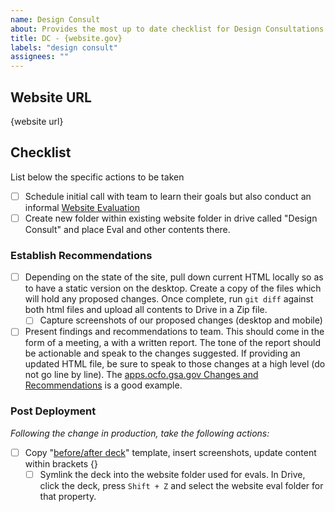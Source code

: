 ```yaml
---
name: Design Consult
about: Provides the most up to date checklist for Design Consultations
title: DC - {website.gov}
labels: "design consult"
assignees: ""
---
```


## Website URL

{website url}

## Checklist

List below the specific actions to be taken

- [ ] Schedule initial call with team to learn their goals but also conduct an informal [Website Evaluation](https://docs.google.com/document/d/1IFkJT_yYSd2Nwmjf-7PK7P96dE6hbyqisH4NuAH3nkU/edit?disco=AAAAWEabv74)
- [ ] Create new folder within existing website folder in drive called "Design Consult" and place Eval and other contents there.

### Establish Recommendations

- [ ] Depending on the state of the site, pull down current HTML locally so as to have a static version on the desktop. Create a copy of the files which will hold any proposed changes. Once complete, run `git diff` against both html files and upload all contents to Drive in a Zip file.
  - [ ] Capture screenshots of our proposed changes (desktop and mobile)
- [ ] Present findings and recommendations to team. This should come in the form of a meeting, a with a written report. The tone of the report should be actionable and speak to the changes suggested. If providing an updated HTML file, be sure to speak to those changes at a high level (do not go line by line). The [apps.ocfo.gsa.gov Changes and Recommendations](https://docs.google.com/document/d/1eXwkolQ6-dR8NvzBlD-_ALPMrz2GfwlrkNX6KVOxFDI/edit) is a good example.

### Post Deployment

_Following the change in production, take the following actions:_

- [ ] Copy "[before/after deck](https://docs.google.com/presentation/d/1Z4H6YF9SJqOpnetYGDJkv_52PjtbV6bcGZ_AOU7dhag/edit)" template, insert screenshots, update content within brackets {}
  - [ ] Symlink the deck into the website folder used for evals. In Drive, click the deck, press `Shift + Z` and select the website eval folder for that property.
